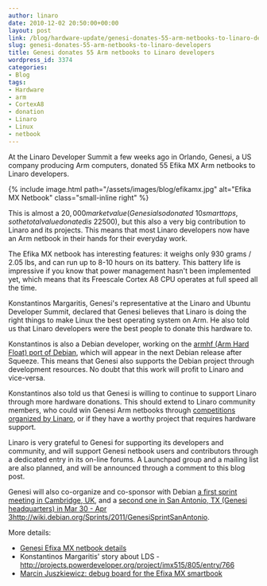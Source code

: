 ```yaml
---
author: linaro
date: 2010-12-02 20:50:00+00:00
layout: post
link: /blog/hardware-update/genesi-donates-55-arm-netbooks-to-linaro-developers/
slug: genesi-donates-55-arm-netbooks-to-linaro-developers
title: Genesi donates 55 Arm netbooks to Linaro developers
wordpress_id: 3374
categories:
- Blog
tags:
- Hardware
- arm
- CortexA8
- donation
- Linaro
- Linux
- netbook
---
```


At the Linaro Developer Summit a few weeks ago in Orlando, Genesi, a US company producing Arm computers, donated 55 Efika MX Arm netbooks to Linaro developers.

{% include image.html path="/assets/images/blog/efikamx.jpg" alt="Efika MX Netbook" class="small-inline right" %}

This is almost a $20,000 market value (Genesi also donated ~10 smarttops, so the total value donated is ~$22500), but this also a very big contribution to Linaro and its projects. This means that most Linaro developers now have an Arm netbook in their hands for their everyday work.

The Efika MX netbook has interesting features: it weighs only 930 grams / 2.05 lbs, and can run up to 8-10 hours on its battery. This battery life is impressive if you know that power management hasn't been implemented yet, which means that its Freescale Cortex A8 CPU operates at full speed all the time.

Konstantinos Margaritis, Genesi's representative at the Linaro and Ubuntu Developer Summit, declared that Genesi believes that Linaro is doing the right things to make Linux the best operating system on Arm. He also told us that Linaro developers were the best people to donate this hardware to.
<!-- more -->
Konstantinos is also a Debian developer, working on the [armhf (Arm Hard Float) port of Debian](http://wiki.debian.org/ArmHardFloatTodo), which will appear in the next Debian release after Squeeze. This means that Genesi also supports the Debian project through development resources. No doubt that this work will profit to Linaro and vice-versa.

Konstantinos also told us that Genesi is willing to continue to support Linaro through more hardware donations. This should extend to Linaro community members, who could win Genesi Arm netbooks through [competitions organized by Linaro](/resources/), or if they have a worthy project that requires hardware support.

Linaro is very grateful to Genesi for supporting its developers and community, and will support Genesi netbook users and contributors through a dedicated entry in its on-line forums. A Launchpad group and a mailing list are also planned, and will be announced through a comment to this blog post.

Genesi will also co-organize and co-sponsor with Debian [a first sprint meeting in Cambridge, UK](http://wiki.debian.org/Sprints/2011/EmdebianSprint), and a [second one in San Antonio, TX (Genesi headquarters) in Mar 30 - Apr 3]()http://wiki.debian.org/Sprints/2011/GenesiSprintSanAntonio.

More details:

  * [Genesi Efixa MX netbook details](https://genesi.company/products/smartbook)
  * Konstantinos Margaritis' story about LDS - http://projects.powerdeveloper.org/project/imx515/805/entry/766
  * [Marcin Juszkiewicz: debug board for the Efixa MX smartbook](http://marcin.juszkiewicz.com.pl/2010/11/29/debug-board-for-efika-mx-smartbook/)
